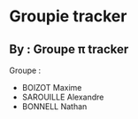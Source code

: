 # Groupie tracker

## By : **Groupe π tracker**

Groupe :
- BOIZOT Maxime
- SAROUILLE Alexandre
- BONNELL Nathan

